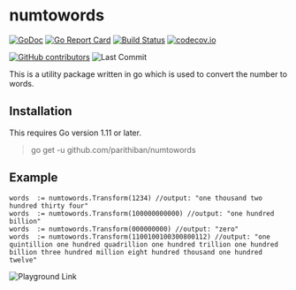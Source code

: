 # numtowords

[![GoDoc](https://img.shields.io/static/v1?label=godoc&message=reference&color=blue)](https://pkg.go.dev/github.com/parithiban/numtowords)
[![Go Report Card](https://goreportcard.com/badge/github.com/parithiban/numtowords)](https://goreportcard.com/report/github.com/parithiban/numtowords)
[![Build Status](https://travis-ci.org/parithiban/numtowords.svg?branch=master)](https://travis-ci.org/parithiban/numtowords)
[![codecov.io](https://codecov.io/github/parithiban/numtowords/coverage.svg?branch=master)](https://codecov.io/github/parithiban/numtowords?branch=master)

[![GitHub contributors](https://img.shields.io/github/contributors/parithiban/numtowords.svg?style=plastic&color=blue)](https://GitHub.com/parithiban/numtowords/graphs/contributors/)
![Last Commit](https://img.shields.io/github/last-commit/parithiban/numtowords.svg?style=plastic)

This is a utility package written in go which is used to convert the number to words.

## Installation

This requires Go version 1.11 or later.

> go get -u github.com/parithiban/numtowords

## Example

```code
words  := numtowords.Transform(1234) //output: "one thousand two hundred thirty four"
words  := numtowords.Transform(100000000000) //output: "one hundred billion"
words  := numtowords.Transform(000000000) //output: "zero"
words  := numtowords.Transform(1100100100300800112) //output: "one quintillion one hundred quadrillion one hundred trillion one hundred billion three hundred million eight hundred thousand one hundred twelve"
```
![Playground Link](https://play.golang.org/p/7XhcBcMedCh)

